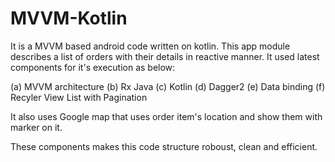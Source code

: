 # MVVM-Kotlin
It is a MVVM based android code written on kotlin. This app module describes a list of orders with their details in reactive manner.
It used latest components for it's execution as below:

(a) MVVM architecture
(b) Rx Java
(c) Kotlin
(d) Dagger2
(e) Data binding
(f) Recyler View List with Pagination

It also uses Google map that uses order item's location and show them with marker on it.

These components makes this code structure roboust, clean and efficient.
